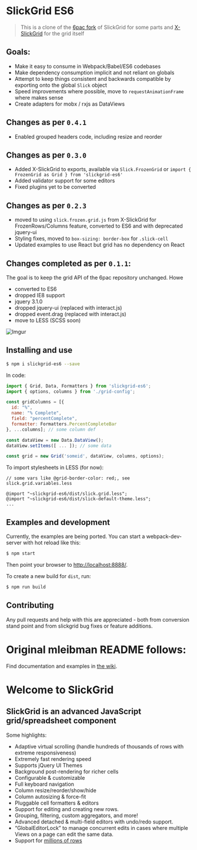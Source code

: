 # SlickGrid ES6 

> This is a clone of the [6pac fork](https://github.com/6pac/SlickGrid/) of SlickGrid for some parts and [X-SlickGrid](https://github.com/ddomingues/X-SlickGrid) for the grid itself

## Goals: 

* Make it easy to consume in Webpack/Babel/ES6 codebases
* Make dependency consumption implicit and not reliant on globals
* Attempt to keep things consistent and backwards compatible by exporting onto the global `Slick` object
* Speed improvements where possible, move to `requestAnimationFrame` where makes sense
* Create adapters for mobx / rxjs as DataViews 

## Changes as per `0.4.1`

* Enabled grouped headers code, including resize and reorder

## Changes as per `0.3.0`

* Added X-SlickGrid to exports, available via `Slick.FrozenGrid` or `import { FrozenGrid as Grid } from 'slickgrid-es6'`
* Added validator support for some editors
* Fixed plugins yet to be converted

## Changes as per `0.2.3`

* moved to using `slick.frozen.grid.js` from X-SlickGrid for FrozenRows/Columns feature, converted to ES6 and with deprecated jquery-ui
* Styling fixes, moved to `box-sizing: border-box` for `.slick-cell`
* Updated examples to use React but grid has no dependency on React

## Changes completed as per `0.1.1`:

The goal is to keep the grid API of the 6pac repository unchanged. Howe 

* converted to ES6
* dropped IE8 support
* jquery 3.1.0
* dropped jquery-ui (replaced with interact.js)
* dropped event.drag (replaced with interact.js)
* move to LESS (SCSS soon)

![Imgur](http://i.imgur.com/cDQ9SVt.png)

## Installing and use

```sh
$ npm i slickgrid-es6 --save
```

In code:

```js
import { Grid, Data, Formatters } from 'slickgrid-es6';
import { options, columns } from './grid-config';

const gridColumns = [{
  id: "%", 
  name: "% Complete", 
  field: "percentComplete", 
  formatter: Formatters.PercentCompleteBar
}, ...columns]; // some column def

const dataView = new Data.DataView();
dataView.setItems([ ... ]); // some data

const grid = new Grid('someid', dataView, columns, options);

```

To import stylesheets in LESS (for now):
```less
// some vars like @grid-border-color: red;, see slick.grid.variables.less

@import "~slickgrid-es6/dist/slick.grid.less";
@import "~slickgrid-es6/dist/slick-default-theme.less";
...
```

## Examples and development

Currently, the examples are being ported. You can start a webpack-dev-server with hot reload like this:

```sh
$ npm start
```

Then point your browser to [http://localhost:8888/](http://localhost:8888/).

To create a new build for `dist`, run:

```sh
$ npm run build
```

## Contributing

Any pull requests and help with this are appreciated - both from conversion stand point and from slickgrid bug fixes or 
feature additions. 


# Original mleibman README follows:



Find documentation and examples in [the wiki](https://github.com/mleibman/SlickGrid/wiki).

# Welcome to SlickGrid

## SlickGrid is an advanced JavaScript grid/spreadsheet component

Some highlights:

* Adaptive virtual scrolling (handle hundreds of thousands of rows with extreme responsiveness)
* Extremely fast rendering speed
* Supports jQuery UI Themes
* Background post-rendering for richer cells
* Configurable & customizable
* Full keyboard navigation
* Column resize/reorder/show/hide
* Column autosizing & force-fit
* Pluggable cell formatters & editors
* Support for editing and creating new rows.
* Grouping, filtering, custom aggregators, and more!
* Advanced detached & multi-field editors with undo/redo support.
* “GlobalEditorLock” to manage concurrent edits in cases where multiple Views on a page can edit the same data.
* Support for [millions of rows](http://stackoverflow.com/a/2569488/1269037)
